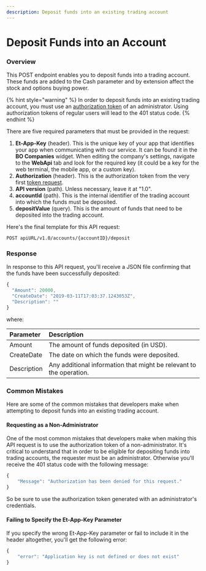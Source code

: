 ```yaml
---
description: Deposit funds into an existing trading account
---
```


# Deposit Funds into an Account

### Overview

This POST endpoint enables you to deposit funds into a trading account. These funds are added to the Cash parameter and by extension affect the stock and options buying power.

{% hint style="warning" %}
In order to deposit funds into an existing trading account, you must use an [authorization token](../authentication/) of an administrator. Using authorization tokens of regular users will lead to the 401 status code.
{% endhint %}

There are five required parameters that must be provided in the request:

1. **Et-App-Key** \(header\). This is the unique key of your app that identifies your app when communicating with our service. It can be found it in the **BO Companies** widget. When editing the company's settings, navigate to the **WebApi** tab and look for the required key \(it could be a key for the web terminal, the mobile app, or a custom key\).
2. **Authorization** \(header\). This is the authorization token from the very first [token request](../authentication/).
3. **API version** \(path\). Unless necessary, leave it at "1.0".
4. **accountId** \(path\). This is the internal identifier of the trading account into which the funds must be deposited.
5. **depositValue** \(query\). This is the amount of funds that need to be deposited into the trading account.

Here's the final template for this API request:

```text
POST apiURL/v1.0/accounts/{accountID}/deposit
```

### Response

In response to this API request, you'll receive a JSON file confirming that the funds have been successfully deposited:

```javascript
{
  "Amount": 20000,
  "CreateDate": "2019-03-11T17:03:37.1243053Z",
  "Description": ""
}
```

where:

| Parameter | Description |
| :--- | :--- |
| Amount | The amount of funds deposited \(in USD\). |
| CreateDate | The date on which the funds were deposited. |
| Description | Any additional information that might be relevant to the operation. |

### Common Mistakes

Here are some of the common mistakes that developers make when attempting to deposit funds into an existing trading account.

#### Requesting as a Non-Administrator

One of the most common mistakes that developers make when making this API request is to use the authorization token of a non-administrator. It's critical to understand that in order to be eligible for depositing funds into trading accounts, the requester must be an administrator. Otherwise you'll receive the 401 status code with the following message:

```javascript
{
    "Message": "Authorization has been denied for this request."
}
```

So be sure to use the authorization token generated with an administrator's credentials.

#### Failing to Specify the Et-App-Key Parameter

If you specify the wrong Et-App-Key parameter or fail to include it in the header altogether, you'll get the following error:

```javascript
{
    "error": "Application key is not defined or does not exist"
}
```



### 



